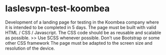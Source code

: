 # laslesvpn-test-koombea
Development of a landing page for testing in the Koombea company where it is intended to be completed in 5 days.  The page must be built with valid HTML / CSS / Javascript. The CSS code should be as reusable and scalable as possible. >> Use SCSS whenever possible. Don't use Bootstrap or some other CSS framework  The page must be adapted to the screen size and resolution of the device.
